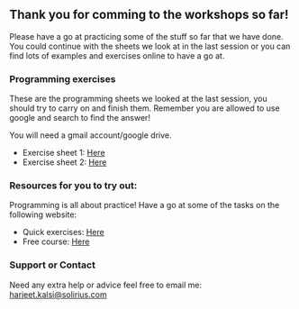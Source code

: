 
## Thank you for comming to the workshops so far!

Please have a go at practicing some of the stuff so far that we have done. You could continue with the sheets we look at in the last session or you can find lots of examples and exercises online to have a go at. 

### Programming exercises

These are the programming sheets we looked at the last session, you should try to carry on and finish them. Remember you are allowed to use google and search to find the answer! 

You will need a gmail account/google drive.

- Exercise sheet 1: [Here](https://colab.research.google.com/drive/1a76Un6bnMYSeZ28Bnk33rOfNYuacuHUw?usp=sharing)
- Exercise sheet 2: [Here](https://colab.research.google.com/drive/1tkffouxa_kG3H2v80tEUWGNd2hm03LRR?usp=sharing)

### Resources for you to try out: 

Programming is all about practice! Have a go at some of the tasks on the following website: 

- Quick exercises: [Here](https://www.hackerrank.com/domains/python)
- Free course: [Here](https://www.udemy.com/course/pythonforbeginnersintro/)

### Support or Contact

Need any extra help or advice feel free to email me: harjeet.kalsi@solirius.com
